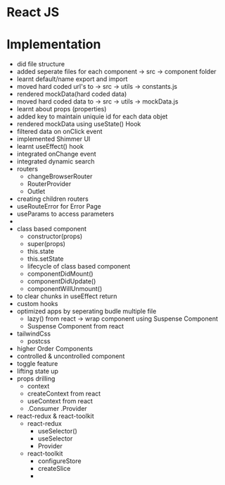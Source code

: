 # React JS

# Implementation
  - did file structure
  - added seperate files for each component -> src -> component folder
  - learnt default/name export and import
  - moved hard coded url's to -> src -> utils -> constants.js
  - rendered mockData(hard coded data)
  - moved hard coded data to -> src -> utils -> mockData.js
  - learnt about props (properties)
  - added key to maintain uniquie id for each data objet
  - rendered mockData using useState() Hook
  - filtered data on onClick event
  - implemented Shimmer UI
  - learnt useEffect() hook
  - integrated onChange event
  - integrated dynamic search
  - routers
    - changeBrowserRouter
    - RouterProvider
    - Outlet
  - creating children routers
  - useRouteError for Error Page
  - useParams to access parameters
  - <Link>
  - class based component
    - constructor(props)
    - super(props)
    - this.state
    - this.setState
    - lifecycle of class based component
    - componentDidMount()
    - componentDidUpdate()
    - componentWillUnmount()
  - to clear chunks in useEffect return
  - custom hooks
  - optimized apps by seperating budle multiple file
    - lazy() from react -> wrap component using Suspense Component
    - Suspense Component from react
  - tailwindCss
    - postcss
  - higher Order Components
  - controlled & uncontrolled component
  - toggle feature 
  - lifting state up
  - props drilling
    - context
    - createContext from react
    - useContext from react
    - .Consumer .Provider
  - react-redux & react-toolkit
    - react-redux
      - useSelector()
      - useSelector
      - Provider
    - react-toolkit
      - configureStore
      - createSlice
      - 
  